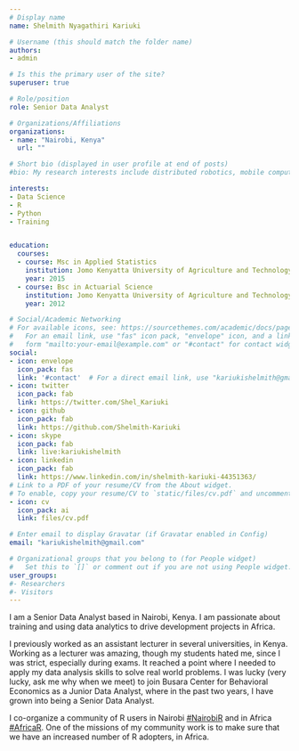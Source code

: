 ```yaml
---
# Display name
name: Shelmith Nyagathiri Kariuki

# Username (this should match the folder name)
authors:
- admin

# Is this the primary user of the site?
superuser: true

# Role/position
role: Senior Data Analyst

# Organizations/Affiliations
organizations:
- name: "Nairobi, Kenya"
  url: ""

# Short bio (displayed in user profile at end of posts)
#bio: My research interests include distributed robotics, mobile computing and programmable matter.

interests:
- Data Science
- R
- Python
- Training


education:
  courses:
  - course: Msc in Applied Statistics
    institution: Jomo Kenyatta University of Agriculture and Technology
    year: 2015
  - course: Bsc in Actuarial Science
    institution: Jomo Kenyatta University of Agriculture and Technology
    year: 2012

# Social/Academic Networking
# For available icons, see: https://sourcethemes.com/academic/docs/page-builder/#icons
#   For an email link, use "fas" icon pack, "envelope" icon, and a link in the
#   form "mailto:your-email@example.com" or "#contact" for contact widget.
social:
- icon: envelope
  icon_pack: fas
  link: '#contact'  # For a direct email link, use "kariukishelmith@gmail.com".
- icon: twitter
  icon_pack: fab
  link: https://twitter.com/Shel_Kariuki
- icon: github
  icon_pack: fab
  link: https://github.com/Shelmith-Kariuki
- icon: skype
  icon_pack: fab
  link: live:kariukishelmith
- icon: linkedin
  icon_pack: fab
  link: https://www.linkedin.com/in/shelmith-kariuki-44351363/
# Link to a PDF of your resume/CV from the About widget.
# To enable, copy your resume/CV to `static/files/cv.pdf` and uncomment the lines below.
- icon: cv
  icon_pack: ai
  link: files/cv.pdf

# Enter email to display Gravatar (if Gravatar enabled in Config)
email: "kariukishelmith@gmail.com"

# Organizational groups that you belong to (for People widget)
#   Set this to `[]` or comment out if you are not using People widget.
user_groups:
#- Researchers
#- Visitors
---
```


I am a Senior Data Analyst based in Nairobi, Kenya. I am passionate about training and using data analytics to drive development projects in Africa.

I previously worked as an assistant lecturer in several universities, in Kenya. Working as a lecturer was amazing, though my students hated me, since I was strict, especially during exams. It reached a point where I needed to apply my data analysis skills to solve real world problems. I was lucky (very lucky, ask me why when we meet) to join Busara Center for Behavioral Economics as a Junior Data Analyst, where in the past two years, I have grown into being a Senior Data Analyst.

I co-organize a community of R users in Nairobi [#NairobiR](https://www.linkedin.com/feed/hashtag/nairobir/) and in Africa [#AfricaR](https://twitter.com/AfricaRUsers). One of the missions of my community work is to make sure that we have an increased number of R adopters, in Africa.


